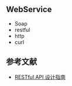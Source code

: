 ## WebService
* Soap
* restful
* http
* curl


## 参考文献
* [RESTful API 设计指南](http://www.ruanyifeng.com/blog/2014/05/restful_api.html)
